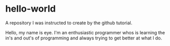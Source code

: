 # hello-world
A repository I was instructed to create by the github tutorial.

Hello, my name is eye. I'm an enthusiastic programmer whos is learning the in's and out's of programming and always trying to get better at what I do.
